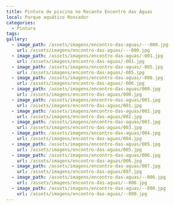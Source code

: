 ```yaml
---
title: Pintura de piscina no Recanto Encontro das Águas
local: Parque aquático Roncador
categories:
  - Pintura
tags:
gallery:
  - image_path: /assets/imagens/encontro-das-aguas/---000.jpg
    url: /assets/imagens/encontro-das-aguas/---000.jpg
  - image_path: /assets/imagens/encontro-das-aguas/-001.jpg
    url: /assets/imagens/encontro-das-aguas/-001.jpg
  - image_path: /assets/imagens/encontro-das-aguas/-005.jpg
    url: /assets/imagens/encontro-das-aguas/-005.jpg
  - image_path: /assets/imagens/encontro-das-aguas/-006.jpg
    url: /assets/imagens/encontro-das-aguas/-006.jpg
  - image_path: /assets/imagens/encontro-das-aguas/000.jpg
    url: /assets/imagens/encontro-das-aguas/000.jpg
  - image_path: /assets/imagens/encontro-das-aguas/001.jpg
    url: /assets/imagens/encontro-das-aguas/001.jpg
  - image_path: /assets/imagens/encontro-das-aguas/002.jpg
    url: /assets/imagens/encontro-das-aguas/002.jpg
  - image_path: /assets/imagens/encontro-das-aguas/003.jpg
    url: /assets/imagens/encontro-das-aguas/003.jpg
  - image_path: /assets/imagens/encontro-das-aguas/004.jpg
    url: /assets/imagens/encontro-das-aguas/004.jpg
  - image_path: /assets/imagens/encontro-das-aguas/005.jpg
    url: /assets/imagens/encontro-das-aguas/005.jpg
  - image_path: /assets/imagens/encontro-das-aguas/006.jpg
    url: /assets/imagens/encontro-das-aguas/006.jpg
  - image_path: /assets/imagens/encontro-das-aguas/007.jpg
    url: /assets/imagens/encontro-das-aguas/007.jpg
  - image_path: /assets/imagens/encontro-das-aguas/--006.jpg
    url: /assets/imagens/encontro-das-aguas/--006.jpg
  - image_path: /assets/imagens/encontro-das-aguas/--000.jpg
    url: /assets/imagens/encontro-das-aguas/--000.jpg
---
```

